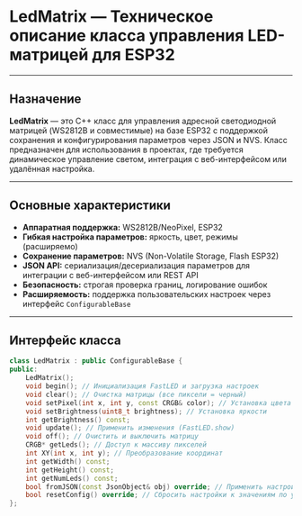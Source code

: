 # LedMatrix — Техническое описание класса управления LED-матрицей для ESP32

---

## Назначение

**LedMatrix** — это C++ класс для управления адресной светодиодной матрицей (WS2812B и совместимые) на базе ESP32 с поддержкой сохранения и конфигурирования параметров через JSON и NVS. Класс предназначен для использования в проектах, где требуется динамическое управление светом, интеграция с веб-интерфейсом или удалённая настройка.

---

## Основные характеристики

- **Аппаратная поддержка:** WS2812B/NeoPixel, ESP32
- **Гибкая настройка параметров:** яркость, цвет, режимы (расширяемо)
- **Сохранение параметров:** NVS (Non-Volatile Storage, Flash ESP32)
- **JSON API:** сериализация/десериализация параметров для интеграции с веб-интерфейсом или REST API
- **Безопасность:** строгая проверка границ, логирование ошибок
- **Расширяемость:** поддержка пользовательских настроек через интерфейс `ConfigurableBase`

---

## Интерфейс класса

```cpp
class LedMatrix : public ConfigurableBase {
public:
    LedMatrix();
    void begin(); // Инициализация FastLED и загрузка настроек
    void clear(); // Очистка матрицы (все пиксели = черный)
    void setPixel(int x, int y, const CRGB& color); // Установка цвета пикселя
    void setBrightness(uint8_t brightness); // Установка яркости
    int getBrightness() const;
    void update(); // Применить изменения (FastLED.show)
    void off(); // Очистить и выключить матрицу
    CRGB* getLeds(); // Доступ к массиву пикселей
    int XY(int x, int y); // Преобразование координат
    int getWidth() const;
    int getHeight() const;
    int getNumLeds() const;
    bool fromJSON(const JsonObject& obj) override; // Применить настройки из JSON
    bool resetConfig() override; // Сбросить настройки к значениям по умолчанию
};

